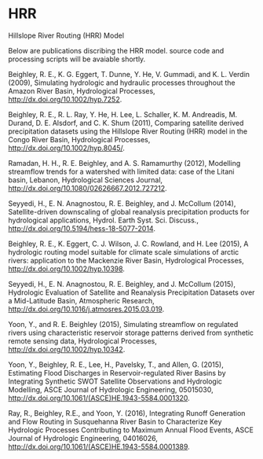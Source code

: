 # HRR
Hillslope River Routing (HRR) Model

Below are publications discribing the HRR model. source code and processing scripts will be avaiable shortly.

Beighley, R. E., K. G. Eggert, T. Dunne, Y. He, V. Gummadi, and K. L. Verdin (2009), Simulating hydrologic and hydraulic processes throughout the Amazon River Basin, Hydrological Processes, http://dx.doi.org/10.1002/hyp.7252.

Beighley, R. E., R. L. Ray, Y. He, H. Lee, L. Schaller, K. M. Andreadis, M. Durand, D. E. Alsdorf, and C. K. Shum (2011), Comparing satellite derived precipitation datasets using the Hillslope River Routing (HRR) model in the Congo River Basin, Hydrological Processes, http://dx.doi.org/10.1002/hyp.8045/.

Ramadan, H. H., R. E. Beighley, and A. S. Ramamurthy (2012), Modelling streamflow trends for a watershed with limited data: case of the Litani basin, Lebanon, Hydrological Sciences Journal, http://dx.doi.org/10.1080/02626667.2012.727212.

Seyyedi, H., E. N. Anagnostou, R. E. Beighley, and J. McCollum (2014), Satellite-driven downscaling of global reanalysis precipitation products for hydrological applications, Hydrol. Earth Syst. Sci. Discuss., http://dx.doi.org/10.5194/hess-18-5077-2014.

Beighley, R. E., K. Eggert, C. J. Wilson, J. C. Rowland, and H. Lee (2015), A hydrologic routing model suitable for climate scale simulations of arctic rivers: application to the Mackenzie River Basin, Hydrological Processes, http://dx.doi.org/10.1002/hyp.10398.

Seyyedi, H., E. N. Anagnostou, R. E. Beighley, and J. McCollum (2015), Hydrologic Evaluation of Satellite and Reanalysis Precipitation Datasets over a Mid-Latitude Basin, Atmospheric Research, http://dx.doi.org/10.1016/j.atmosres.2015.03.019.

Yoon, Y., and R. E. Beighley (2015), Simulating streamflow on regulated rivers using characteristic reservoir storage patterns derived from synthetic remote sensing data, Hydrological Processes, http://dx.doi.org/10.1002/hyp.10342.

Yoon, Y., Beighley, R. E., Lee, H., Pavelsky, T., and Allen, G. (2015), Estimating Flood Discharges in Reservoir-regulated River Basins by Integrating Synthetic SWOT Satellite Observations and Hydrologic Modelling, ASCE Journal of Hydrologic Engineering, 05015030, http://dx.doi.org/10.1061/(ASCE)HE.1943-5584.0001320.

Ray, R., Beighley, R.E.,  and Yoon, Y. (2016), Integrating Runoff Generation and Flow Routing in Susquehanna River Basin to Characterize Key Hydrologic Processes Contributing to Maximum Annual Flood Events, ASCE Journal of Hydrologic Engineering, 04016026, http://dx.doi.org/10.1061/(ASCE)HE.1943-5584.0001389. 

